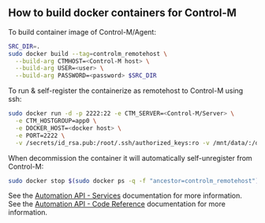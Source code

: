## How to build docker containers for Control-M

To build container image of Control-M/Agent:
```bash
SRC_DIR=.
sudo docker build --tag=controlm_remotehost \
  --build-arg CTMHOST=<Control-M host> \
  --build-arg USER=<user> \
  --build-arg PASSWORD=<password> $SRC_DIR
```
To run & self-register the containerize as remotehost to Control-M using ssh:
```bash
sudo docker run -d -p 2222:22 -e CTM_SERVER=<Control-M/Server> \
  -e CTM_HOSTGROUP=app0 \
  -e DOCKER_HOST=<docker host> \
  -e PORT=2222 \
  -v /secrets/id_rsa.pub:/root/.ssh/authorized_keys:ro -v /mnt/data/:/data/ controlm_remotehost
```
When decommission the container it will automatically self-unregister from Control-M:
```bash
sudo docker stop $(sudo docker ps -q -f "ancestor=controlm_remotehost")
```

See the [Automation API - Services](https://docs.bmc.com/docs/display/public/workloadautomation/Control-M+Automation+API+-+Services) documentation for more information.  
See the [Automation API - Code Reference](https://docs.bmc.com/docs/display/public/workloadautomation/Control-M+Automation+API+-+Code+Reference) documentation for more information.
